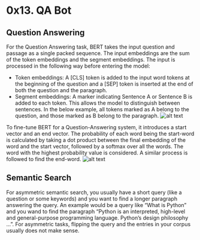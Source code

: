  # 0x13. QA Bot
## Question Answering
For the Question Answering task, BERT takes the input question and passage as a single packed sequence. The input embeddings are the sum of the token embeddings and the segment embeddings. The input is processed in the following way before entering the model:
* Token embeddings: A [CLS] token is added to the input word tokens at the beginning of the question and a [SEP] token is inserted at the end of both the question and the paragraph.
* Segment embeddings: A marker indicating Sentence A or Sentence B is added to each token. This allows the model to distinguish between sentences. In the below example, all tokens marked as A belong to the question, and those marked as B belong to the paragraph.
![alt text](https://miro.medium.com/max/700/1*yUYAXoXumLQKpfdqRaeXsw.png)

To fine-tune BERT for a Question-Answering system, it introduces a start vector and an end vector. The probability of each word being the start-word is calculated by taking a dot product between the final embedding of the word and the start vector, followed by a softmax over all the words. The word with the highest probability value is considered.
A similar process is followed to find the end-word.
![alt text](https://miro.medium.com/max/700/0*A0TEfNg5p0xjQH78.png)

## Semantic Search
For asymmetric semantic search, you usually have a short query (like a question or some keywords) and you want to find a longer paragraph answering the query. An example would be a query like “What is Python” and you wand to find the paragraph “Python is an interpreted, high-level and general-purpose programming language. Python’s design philosophy …”. For asymmetric tasks, flipping the query and the entries in your corpus usually does not make sense.
